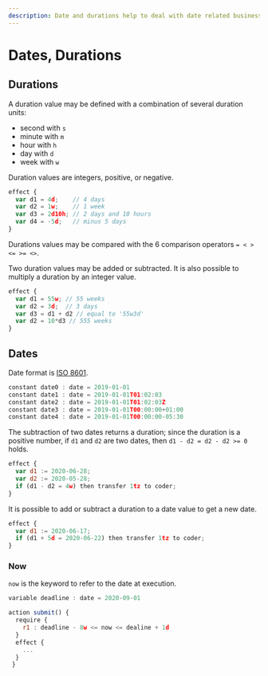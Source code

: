```yaml
---
description: Date and durations help to deal with date related business logic.
---
```


# Dates, Durations

## Durations

A duration value may be defined with a combination of several duration units:

* second with `s`
* minute with `m`
* hour with `h`
* day with `d`
* week with `w`

Duration values are integers, positive, or negative.

```javascript
effect {
  var d1 = 4d;    // 4 days
  var d2 = 1w;    // 1 week
  var d3 = 2d10h; // 2 days and 10 hours
  var d4 = -5d;   // minus 5 days
} 
```

Durations values may be compared with the 6 comparison operators `= < > <= >= <>`. 

Two duration values may be added or subtracted. It is also possible to multiply a duration by an integer value.

```javascript
effect {
  var d1 = 55w; // 55 weeks
  var d2 = 3d;  // 3 days
  var d3 = d1 + d2 // equal to '55w3d'
  var d2 = 10*d3 // 555 weeks
}
```

## Dates

Date format is [ISO 8601](https://en.wikipedia.org/wiki/ISO_8601). 

```javascript
constant date0 : date = 2019-01-01                
constant date1 : date = 2019-01-01T01:02:03       
constant date2 : date = 2019-01-01T01:02:03Z      
constant date3 : date = 2019-01-01T00:00:00+01:00 
constant date4 : date = 2019-01-01T00:00:00-05:30 
```

The subtraction of two dates returns a duration; since the duration is a positive number, if `d1` and `d2` are two dates, then `d1 - d2 = d2 - d2 >= 0` holds.

```javascript
effect {
  var d1 := 2020-06-28;
  var d2 := 2020-05-28;
  if (d1 - d2 = 4w) then transfer 1tz to coder;
}
```

It is possible to add or subtract a duration to a date value to get a new date.

```javascript
effect {
  var d1 := 2020-06-17;
  if (d1 + 5d = 2020-06-22) then transfer 1tz to coder;
}
```

### Now

`now` is the keyword to refer to the date at execution.

```javascript
variable deadline : date = 2020-09-01

action submit() {
  require {
    r1 : deadline - 8w <= now <= dealine + 1d
  }
  effect {
    ...
  }
 }
```




